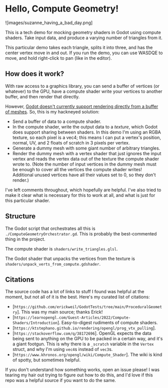 # Hello, Compute Geometry!

![images/suzanne_having_a_bad_day.png]

This is a tech demo for mocking geometry shaders in Godot using compute shaders.
Take input data, and produce a varying number of triangles from it.

This particular demo takes each triangle, splits it into three,
and has the center vertex move in and out.
If you run the demo, you can use WASDQE to move, and hold right-click to pan (like in the editor).

## How does it work?

With raw access to a graphics library, you can send a buffer of vertices (or whatever) to the GPU,
have a compute shader write your vertices to another buffer, and then render that directly.

However, [Godot doesn't currently support rendering directly from a buffer of meshes](https://github.com/godotengine/godot-proposals/issues/5995#issuecomment-1741841412).
So, this is my hackneyed solution:

- Send a buffer of data to a compute shader.
- In the compute shader, write the output data to a *texture*, which Godot does support sharing between shaders.
  In this demo I'm using an RGBA texture, so each pixel is a vec4;
  this means I can put a vertex's position, normal, UV, and 2 floats of scratch in 3 pixels per vertex.
- Generate a dummy mesh with some giant number of arbitrary triangles.
- Render the dummy mesh with a vertex shader that just ignores the input vertex and reads the vertex data out
  of the texture the compute shader wrote to.
  (Note the number of input vertices in the dummy mesh must be enough to cover all the vertices the compute shader
  writes!
  Additional unused vertices have all their values set to 0, so they don't render.)

I've left comments throughout, which hopefully are helpful.
I've also tried to make it clear what is necessary for this to work at all,
and what is just for this particular shader.

## Structure

The Godot script that orchestrates all this is `./ComputeGeometryOrchestrator.gd`.
This is probably the best-commented thing in the project.

The compute shader is `shaders/write_triangles.glsl`.

The Godot shader that unpacks the vertices from the texture is `shaders/unpack_verts_from_compute.gdshader`.

## Citations

The source code has a lot of links to stuff I found was helpful at the moment, but not all of it is the best.
Here's my curated list of citations:

- [`https://github.com/erickweil/GodotTests/tree/main/ProceduralGeometry`].
  This was my main source; thanks Erick!
- [`https://learnopengl.com/Guest-Articles/2022/Compute-Shaders/Introduction`].
  Easy-to-digest rudiments of compute shaders.
- [`https://ktstephano.github.io/rendering/opengl/prog_vtx_pulling`].
- [`https://stackoverflow.com/q/38172696`].
  OpenGL expects the data being sent to anything on the GPU to be packed in a certain way, and it's a giant footgun.
  This is why there is a `_scratch` variable in the `Vertex` struct, and why I'm using `vec4`s instead of `vec3`s.
- [`https://www.khronos.org/opengl/wiki/Compute_Shader`]. The wiki is kind of spotty, but sometimes helpful.

If you don't understand how something works, open an issue please!
I was tearing my hair out trying to figure out how to do this, and I'd love if this repo was a helpful source if you want to do the same.

